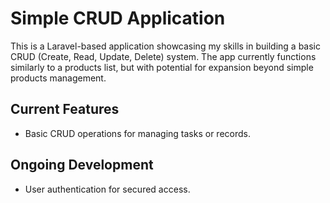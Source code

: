 # Simple CRUD Application

This is a Laravel-based application showcasing my skills in building a basic CRUD (Create, Read, Update, Delete) system. The app currently functions similarly to a products list, but with potential for expansion beyond simple products management.

## Current Features

-   Basic CRUD operations for managing tasks or records.

## Ongoing Development

-   User authentication for secured access.
